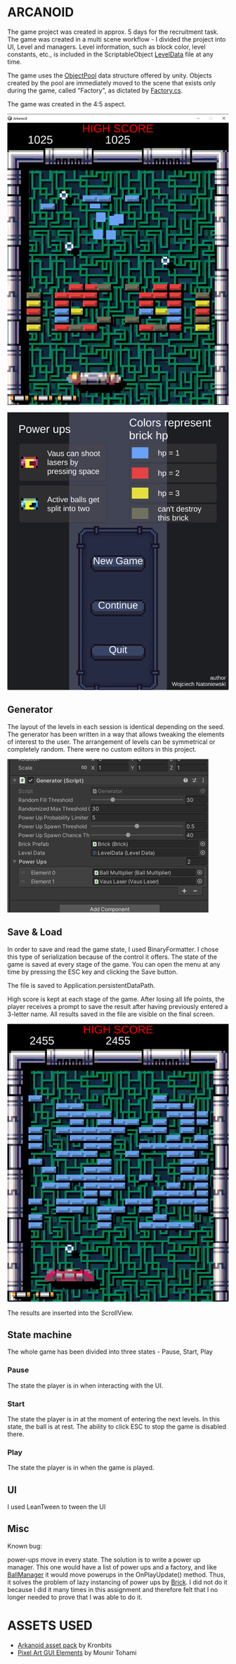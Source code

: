 # ARCANOID

The game project was created in approx. 5 days for the recruitment task. The game was created in a multi scene workflow - I divided the project into UI, Level and managers.
Level information, such as block color, level constants, etc., is included in the ScriptableObject [LevelData](Assets/Natoniewski_Arkanoid/Scripts/GameLevel/LevelData.cs) file at any time.

The game uses the [ObjectPool](https://docs.unity3d.com/ScriptReference/Pool.ObjectPool_1.html) data structure offered by unity. Objects created by the pool are immediately moved to the scene that exists only during the game, called "Factory", as dictated by [Factory.cs](Assets/Natoniewski_Arkanoid/Scripts/PersistantGame/Factory.cs).

The game was created in the 4:5 aspect.

![](Images/Gra.png)

![](Images/Gameplay.gif)

## Generator

The layout of the levels in each session is identical depending on the seed. The generator has been written in a way that allows tweaking the elements of interest to the user.
The arrangement of levels can be symmetrical or completely random. There were no custom editors in this project.

![](Images/Gen.png)

## Save & Load

In order to save and read the game state, I used BinaryFormatter. I chose this type of serialization because of the control it offers.
The state of the game is saved at every stage of the game. You can open the menu at any time by pressing the ESC key and clicking the Save button.

The file is saved to Application.persistentDataPath.

High score is kept at each stage of the game. After losing all life points, the player receives a prompt to save the result after having previously entered a 3-letter name.
All results saved in the file are visible on the final screen.

![](Images/SaveLoad.gif)

The results are inserted into the ScrollView.

## State machine

The whole game has been divided into three states - Pause, Start, Play

### Pause

The state the player is in when interacting with the UI.

### Start

The state the player is in at the moment of entering the next levels. In this state, the ball is at rest.
The ability to click ESC to stop the game is disabled there.

### Play

The state the player is in when the game is played.

## UI

I used LeanTween to tween the UI

## Misc

Known bug:

power-ups move in every state. The solution is to write a power up manager. This one would have a list of power ups and a factory, and like [BallManager](Assets/Natoniewski_Arkanoid/Scripts/PersistantGame/BallManager.cs) it would move powerups in the OnPlayUpdate() method. Thus, it solves the problem of lazy instancing of power ups by [Brick](Assets/Natoniewski_Arkanoid/Scripts/GameLevel/Bricks/Brick.cs). I did not do it because I did it many times in this assignment and therefore felt that I no longer needed to prove that I was able to do it.

# ASSETS USED

- [Arkanoid asset pack](https://kronbits.itch.io/matriax-free-assets) by Kronbits
- [Pixel Art GUI Elements](https://mounirtohami.itch.io/pixel-art-gui-elements) by Mounir Tohami
